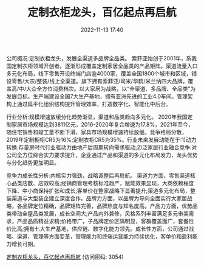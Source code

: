 ﻿---
title: 定制衣柜龙头，百亿起点再启航
date: 2022-11-13 17:40
tags:
- 索菲亚
updated: 1970-01-01 08:00:00
---

公司概况:定制衣柜龙头，发展全渠道多品牌全品类。
索菲亚始创于2001年，系我国定制衣柜领域开创者。逐渐形成覆盖定制家居全品类的产品矩阵。渠道流量入口多元化布局，线下零售开设终端门店逾4000家，覆盖全国1800个城市和区域，铺设零售/大宗/整装/线上全渠道。旗下拥有索菲亚/司米/华鹤/米兰纳四大品牌，覆盖高/中/大众全方位消费档次。以大家居为战略，以“全渠道、多品牌、全品类”为发展目标。生产端建设全国7大生产基地，拥有亚洲先进的工业4.0车间。管理架构上通过扁平化组织结构提升管理效率，打造数字化、智能化中后台。

行业分析:规模增速放缓分化趋势渐显，渠道和品类趋向多元化。
2020年我国定制家居市场规模达到3811亿元，2016-2020年复合增速为17.8%，2021年至今，随住宅销售和竣工量不断下滑，家具市场规模增速持续放缓。竞争格局分散，2019年定制橱柜CR5为16%;定制衣柜CR5为35%。行业未来发展动能在于:1)动力转换:存量房时代行业驱动力由地产后周期转向需求驱动;2)泛家居行业融合竞争:对公司全方位综合实力要求提升，企业通过产品和渠道的多元化布局发力，龙头优势与分化趋势更加明显。
<!-- more -->
竞争力成长性分析:内核实力强劲，战略调整后再启航。
渠道力方面，零售渠道核心品类店数、店效较高;经销商管理考核标准趋严，赋能效果显现，大商依赖程度下降、中小商保持扩张和成长;客单价在整家战略下显著提升;渠道多元化布局，整装渠道与大型装企建立深度合作。品牌力方面，以品牌为导向全面实行大家居战略，各品牌定位精确，品牌矩阵完善，品牌热度与知名度高。产品力方面，优势品类带动全屋品类发展，成长空间大;产品内外兼修，风格系列丰富满足多元审美需求，产品品质精益求精;价格带广，子品牌定价区隔明显，客群覆盖面广，套餐性价比高;拥有七大生产基地，供应链、数字化能力领先。成长性方面，公司通过战略、渠道、管理等方面变革，管理能力和终端运营能力持续优化，客单价和盈利能力增长可期。

[定制衣柜龙头，百亿起点再启航](https://url12.ctfile.com/f/3948612-723190347-f0d52b?p=3054)
(访问密码: 3054)
